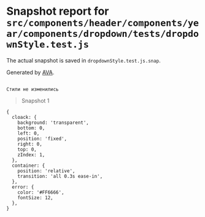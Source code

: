 # Snapshot report for `src/components/header/components/year/components/dropdown/tests/dropdownStyle.test.js`

The actual snapshot is saved in `dropdownStyle.test.js.snap`.

Generated by [AVA](https://avajs.dev).

## 
    Стили не изменились


> Snapshot 1

    {
      cloack: {
        background: 'transparent',
        bottom: 0,
        left: 0,
        position: 'fixed',
        right: 0,
        top: 0,
        zIndex: 1,
      },
      container: {
        position: 'relative',
        transition: 'all 0.3s ease-in',
      },
      error: {
        color: '#FF6666',
        fontSize: 12,
      },
    }
